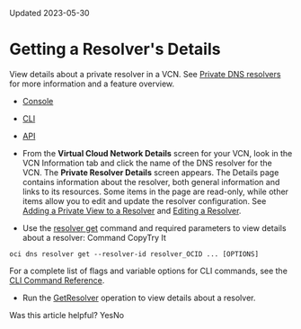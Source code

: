 Updated 2023-05-30
# Getting a Resolver's Details
View details about a private resolver in a VCN.
See [Private DNS resolvers](https://docs.oracle.com/en-us/iaas/Content/Network/Concepts/dns-topic-Private-resolver.htm#Private_resolver "A private DNS resolver answers DNS queries for a VCN per a configuration you create.") for more information and a feature overview.
  * [Console](https://docs.oracle.com/en-us/iaas/Content/Network/Tasks/resolver-get.htm)
  * [CLI](https://docs.oracle.com/en-us/iaas/Content/Network/Tasks/resolver-get.htm)
  * [API](https://docs.oracle.com/en-us/iaas/Content/Network/Tasks/resolver-get.htm)


  * From the **Virtual Cloud Network Details** screen for your VCN, look in the VCN Information tab and click the name of the DNS resolver for the VCN. The **Private Resolver Details** screen appears.
The Details page contains information about the resolver, both general information and links to its resources. Some items in the page are read-only, while other items allow you to edit and update the resolver configuration. See [Adding a Private View to a Resolver](https://docs.oracle.com/en-us/iaas/Content/Network/Tasks/resolver-add-view.htm#top "You can create and attach a view to a resolver in addition to the default view, so that their zones are resolvable in the VCN.") and [Editing a Resolver](https://docs.oracle.com/en-us/iaas/Content/Network/Tasks/resolver-update.htm#top "You can update information like the resolver name.").
  * Use the [resolver get](https://docs.oracle.com/iaas/tools/oci-cli/latest/oci_cli_docs/cmdref/dns/resolver/get.html) command and required parameters to view details about a resolver:
Command
CopyTry It
```
oci dns resolver get --resolver-id resolver_OCID ... [OPTIONS]
```

For a complete list of flags and variable options for CLI commands, see the [CLI Command Reference](https://docs.oracle.com/iaas/tools/oci-cli/latest).
  * Run the [GetResolver](https://docs.oracle.com/iaas/api/#/en/dns/latest/Resolver/GetResolver) operation to view details about a resolver.


Was this article helpful?
YesNo


